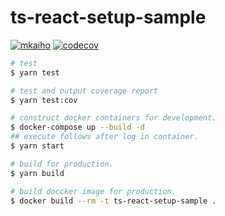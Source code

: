 # ts-react-setup-sample

[![mkaiho](https://circleci.com/gh/mkaiho/ts-react-setup-sample.svg?style=shield)](https://app.circleci.com/pipelines/github/mkaiho/ts-react-setup-sample)
[![codecov](https://codecov.io/gh/mkaiho/ts-react-setup-sample/branch/main/graph/badge.svg?token=6TXFXUVBRL)](https://codecov.io/gh/mkaiho/ts-react-setup-sample)

```bash
# test
$ yarn test

# test and output coverage report
$ yarn test:cov

# construct docker containers for development.
$ docker-compose up --build -d
## execute follows after log in container.
$ yarn start

# build for production.
$ yarn build

# build doccker image for production.
$ docker build --rm -t ts-react-setup-sample .
```

